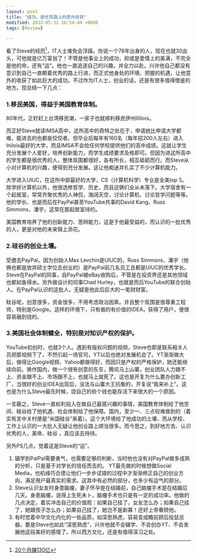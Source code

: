```yaml
---
layout: post
title: "成功，是优秀路上的意外收获"
modified: 2012-05-31 10:54:49 +0800
tags: [Review]

---
```


看了Steve的经历[^This book]，IT人士难免会浮躁。你说一个78年出身的人，现在也就30出头，可他就是亿万富翁了！不管是他事业上的成功，抑或是爱情上的美满，不完全是他的命，还有“运”。他也一直追逐自己的兴趣，并全力以赴。兴许他自己都没有意识到自己一直朝着优秀的路上行进，而正式他身处的环境、把握的机遇，让他意外的收获了如此巨大的成功。不过作为IT人士，创业的话，还是有很多值得借鉴的地方。现总结一下几点： 
 
### 1.移民美国，得益于美国教育体制。 

80年代，正好赶上台湾移民潮，一家子也就顺利移民伊州Illilois。 

而正好Steve就读IMSA高中，这所高中的奇特之处在于，申请她比申请大学都难，能进去的也都是佼佼者。但毕业后每年有160名（每年招200人左右）进入Inilois最好的大学，而且IMSA不会给任何学校提供他们的高中成绩。这就让学生充分发展个人爱好，培养创新能力，而学生成绩要求及格即可。但因为进这所高中的学生都是很优秀的人，整体氛围都很好，各有所长，相互砥砺而行。而Steve从小对计算机的兴趣，便得到充分发展。这让他痴迷并扎实了不少计算机能力。 

大学进入UIUC，在这所中部最好的大学，CS（计算机科学）专业是全美top 5。除学好计算机以外，他很选修哲学、历史，而且这俩们全从未落下。大学宿舍有一个起居室，常常齐聚优秀的人神侃，海阔天空，讨论计算机、讨论哲学问题等等。他的学长、也是而后在PayPal甚至YouTube共事的David Kang、Russ Simmons、潘宇，这常在那起居室待的。 

美国教育培养了他的创新能力、思辨能力，这是于他最受益的，而认识的一批优秀的人，更是对他的未来锦上添花。 
 
### 2.硅谷的创业土壤。 
 
受邀去PayPal，因为创始人Max Levchin是UIUC的，Russ Simmons、潘宇（他俩也都是放弃硕士学位去创业的）是PayPal前几名员工且都是UIUC的优秀学长。Steve在PayPal的同事，自PayPal被eBay收购后，不管是在投资界还是其他领域也都如鱼得水。另外做设计的同事Chad Hurley，也就是而后YouTube的联合创始人。在PayPal认识的这批人，无疑是他此后巨大的一笔财财富。

硅谷呢，创意很多，资金很多，不用考虑政治因素。并且整个氛围是很尊重工程师，特别是Google。这样的环境下，只有做的有价值的IDEA，获得了用户，便很容易融到钱的。 
 
 
### 3.美国社会体制健全，特别是对知识产权的保护。 
 
YouTube初创时，也就3个人。遇到有版权问题的视频，Steve也即是联系相关人员把那视频下了，不然引起一场官司，YT以后也绝对发展机会了。YT渐渐做大后，做得比Google视频、Yahoo都做得好，而因只是产权的严格保护，她还能继续向前。换作国内，做一个很有创意的东东，腾讯马上山寨，创业团队人力跟不上、资金跟不上、市场跟不上，也就马上就死了。这也是开复为什么要办创新工厂，当很好的创业IDEA出现后，没法与山寨大王抗衡的，开复说“我来补上”。这也是为什么Steve最先时候，烧自己的些个钱也能存活下来很大的一个原因。 
 

一言蔽之，Steve一直权利投入在做自己最感兴趣的事情，美国教育体制给了他空间、硅谷给了他机遇、社会体制给了他保障。国内，至少一、三点较难做到的（着实有言中关村便是“米国硅谷”来着）。这个大环境给了他成功的土壤，而从学校、工作上认识的一大批人无疑让他创业路上顺当很多。而今思之，到好地方去、认识优秀的人，美帝、硅谷 ，真应该去待待。 


另外PS几点，觉着这是Steve的“运”。 

1. 辍学到PalPal需要勇气，也需要足够的判断，当时他也没有对PayPal做多成熟的分析，只是基于对学长的信任而去的。 YT最先做的时候想做Social Media，也机缘巧合德让他们一步步试错的过程中才渐渐修正自己的创业方向，满足用户最真实的需求。这其中有必然的部分，也多少有运气的部分。 
2. Steve认识女友时身患脑瘤，妻子怀孕是在结婚前，自己脑瘤手术是在结婚后几天。身患脑瘤，说得上生死未卜，脑瘤手术也只是有一定的成功率。他做的几点决定，着实冲击自己的价值观：如果自己挂了，女友怎么办；如果自己挂了，她跟孩子怎么办；如果自己挂了，她岂不是新寡！还好上帝眷顾他。 
3. 有时觉着中华文化内化的一些品质，如深思熟虑，容易变成瞻前顾后投鼠忌器。要是Steve也如此“深思熟虑”，兴许他就不会辍学、不会创办YT、不会发展他这段美好的感情了。所以西方文化，还是有值得深习之处。

[^This book]: [20个月赚130亿](http://book.douban.com/subject/6920100/)